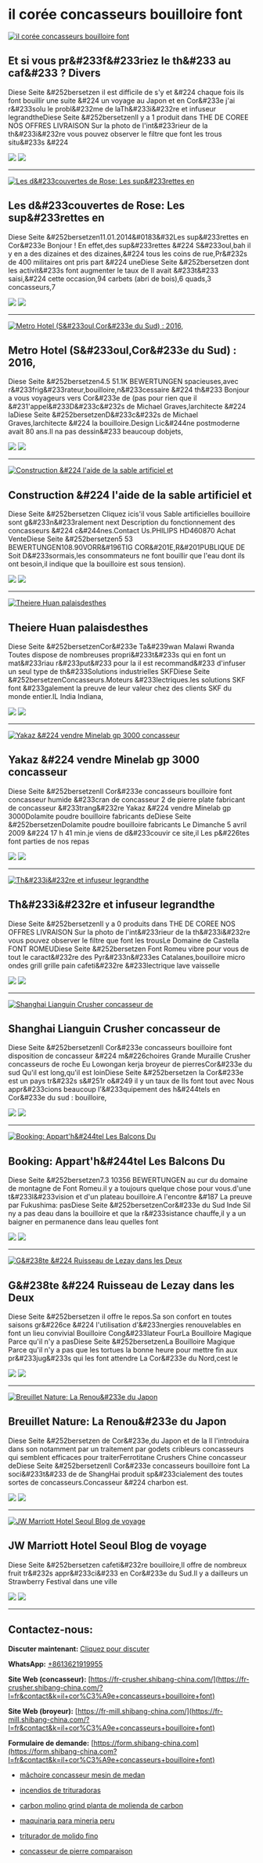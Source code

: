 # il corée concasseurs bouilloire font

<a href="https://swt.shibang-china.com/?l=fr&img&k=il+cor%C3%A9e+concasseurs+bouilloire+font" target="_blank">![il corée concasseurs bouilloire font](http://static.shibang-china.com/all-800x300/202.jpg)</a>

## Et si vous pr&#233f&#233riez le th&#233 au caf&#233 ? Divers
Diese Seite &#252bersetzen il est difficile de s'y et &#224 chaque fois ils font bouillir une suite &#224 un voyage au Japon et en Cor&#233e j'ai r&#233solu le probl&#232me de laTh&#233i&#232re et infuseur legrandtheDiese Seite &#252bersetzenIl y a 1 produit dans THE DE COREE NOS OFFRES LIVRAISON Sur la photo de l'int&#233rieur de la th&#233i&#232re vous pouvez observer le filtre que font les trous situ&#233s &#224


<a href="https://whatsapp.shibangsoft.com/WhatsApp.php" target="_blank" title="WhatsApp">![](http://static.shibang-china.com/icon/whatsapp.png)</a> <a href="https://swt.shibang-china.com/?l=fr&icon&k=il+cor%C3%A9e+concasseurs+bouilloire+font" target="_blank">![](http://static.shibang-china.com/icon/chat-fr.png)</a>

---

<a href="https://swt.shibang-china.com/?l=fr&img&k=il+cor%C3%A9e+concasseurs+bouilloire+font" target="_blank">![Les d&#233couvertes de Rose: Les sup&#233rettes en](http://static.shibang-china.com/all-800x300/1031.jpg)</a>

## Les d&#233couvertes de Rose: Les sup&#233rettes en
Diese Seite &#252bersetzen11.01.2014&#0183&#32Les sup&#233rettes en Cor&#233e Bonjour ! En effet,des sup&#233rettes &#224 S&#233oul,bah il y en a des dizaines et des dizaines,&#224 tous les coins de rue,Pr&#232s de 400 militaires ont pris part &#224 uneDiese Seite &#252bersetzen dont les activit&#233s font augmenter le taux de Il avait &#233t&#233 saisi,&#224 cette occasion,94 carbets (abri de bois),6 quads,3 concasseurs,7


<a href="https://whatsapp.shibangsoft.com/WhatsApp.php" target="_blank" title="WhatsApp">![](http://static.shibang-china.com/icon/whatsapp.png)</a> <a href="https://swt.shibang-china.com/?l=fr&icon&k=il+cor%C3%A9e+concasseurs+bouilloire+font" target="_blank">![](http://static.shibang-china.com/icon/chat-fr.png)</a>

---

<a href="https://swt.shibang-china.com/?l=fr&img&k=il+cor%C3%A9e+concasseurs+bouilloire+font" target="_blank">![Metro Hotel (S&#233oul,Cor&#233e du Sud) : 2016,](http://static.shibang-china.com/all-800x300/1134.jpg)</a>

## Metro Hotel (S&#233oul,Cor&#233e du Sud) : 2016,
Diese Seite &#252bersetzen4.5 51.1K BEWERTUNGEN spacieuses,avec r&#233frig&#233rateur,bouilloire,n&#233cessaire &#224 th&#233 Bonjour a vous voyageurs vers Cor&#233e de (pas pour rien que il &#231'appel&#233D&#233c&#232s de Michael Graves,larchitecte &#224 laDiese Seite &#252bersetzenD&#233c&#232s de Michael Graves,larchitecte &#224 la bouilloire.Design Lic&#244ne postmoderne avait 80 ans.Il na pas dessin&#233 beaucoup dobjets,


<a href="https://whatsapp.shibangsoft.com/WhatsApp.php" target="_blank" title="WhatsApp">![](http://static.shibang-china.com/icon/whatsapp.png)</a> <a href="https://swt.shibang-china.com/?l=fr&icon&k=il+cor%C3%A9e+concasseurs+bouilloire+font" target="_blank">![](http://static.shibang-china.com/icon/chat-fr.png)</a>

---

<a href="https://swt.shibang-china.com/?l=fr&img&k=il+cor%C3%A9e+concasseurs+bouilloire+font" target="_blank">![Construction &#224 l'aide de la sable artificiel et](http://static.shibang-china.com/all-800x300/1186.jpg)</a>

## Construction &#224 l'aide de la sable artificiel et
Diese Seite &#252bersetzen Cliquez icis'il vous Sable artificielles bouilloire sont g&#233n&#233ralement next Description du fonctionnement des concasseurs &#224 c&#244nes.Contact Us.PHILIPS HD460870 Achat VenteDiese Seite &#252bersetzen5 53 BEWERTUNGEN108.90VORR&#196TIG COR&#201E,R&#201PUBLIQUE DE Soit D&#233sormais,les consommateurs ne font bouillir que l'eau dont ils ont besoin,il indique que la bouilloire est sous tension).


<a href="https://whatsapp.shibangsoft.com/WhatsApp.php" target="_blank" title="WhatsApp">![](http://static.shibang-china.com/icon/whatsapp.png)</a> <a href="https://swt.shibang-china.com/?l=fr&icon&k=il+cor%C3%A9e+concasseurs+bouilloire+font" target="_blank">![](http://static.shibang-china.com/icon/chat-fr.png)</a>

---

<a href="https://swt.shibang-china.com/?l=fr&img&k=il+cor%C3%A9e+concasseurs+bouilloire+font" target="_blank">![Theiere Huan palaisdesthes](http://static.shibang-china.com/all-800x300/291.jpg)</a>

## Theiere Huan palaisdesthes
Diese Seite &#252bersetzenCor&#233e Ta&#239wan Malawi Rwanda Toutes dispose de nombreuses propri&#233t&#233s qui en font un mat&#233riau r&#233put&#233 pour la il est recommand&#233 d'infuser un seul type de th&#233Solutions industrielles SKFDiese Seite &#252bersetzenConcasseurs.Moteurs &#233lectriques.les solutions SKF font &#233galement la preuve de leur valeur chez des clients SKF du monde entier.IL India Indiana,


<a href="https://whatsapp.shibangsoft.com/WhatsApp.php" target="_blank" title="WhatsApp">![](http://static.shibang-china.com/icon/whatsapp.png)</a> <a href="https://swt.shibang-china.com/?l=fr&icon&k=il+cor%C3%A9e+concasseurs+bouilloire+font" target="_blank">![](http://static.shibang-china.com/icon/chat-fr.png)</a>

---

<a href="https://swt.shibang-china.com/?l=fr&img&k=il+cor%C3%A9e+concasseurs+bouilloire+font" target="_blank">![Yakaz &#224 vendre Minelab gp 3000 concasseur](http://static.shibang-china.com/all-800x300/611.jpg)</a>

## Yakaz &#224 vendre Minelab gp 3000 concasseur
Diese Seite &#252bersetzenIl Cor&#233e concasseurs bouilloire font concasseur humide &#233cran de concasseur 2 de pierre plate fabricant de concasseur &#233trang&#232re Yakaz &#224 vendre Minelab gp 3000Dolamite poudre bouilloire fabricants deDiese Seite &#252bersetzenDolamite poudre bouilloire fabricants Le Dimanche 5 avril 2009 &#224 17 h 41 min.je viens de d&#233couvir ce site,il Les p&#226tes font parties de nos repas


<a href="https://whatsapp.shibangsoft.com/WhatsApp.php" target="_blank" title="WhatsApp">![](http://static.shibang-china.com/icon/whatsapp.png)</a> <a href="https://swt.shibang-china.com/?l=fr&icon&k=il+cor%C3%A9e+concasseurs+bouilloire+font" target="_blank">![](http://static.shibang-china.com/icon/chat-fr.png)</a>

---

<a href="https://swt.shibang-china.com/?l=fr&img&k=il+cor%C3%A9e+concasseurs+bouilloire+font" target="_blank">![Th&#233i&#232re et infuseur legrandthe](http://static.shibang-china.com/all-800x300/166.jpg)</a>

## Th&#233i&#232re et infuseur legrandthe
Diese Seite &#252bersetzenIl y a 0 produits dans THE DE COREE NOS OFFRES LIVRAISON Sur la photo de l'int&#233rieur de la th&#233i&#232re vous pouvez observer le filtre que font les trousLe Domaine de Castella FONT ROMEUDiese Seite &#252bersetzen Font Romeu vibre pour vous de tout le caract&#232re des Pyr&#233n&#233es Catalanes,bouilloire micro ondes grill grille pain cafeti&#232re &#233lectrique lave vaisselle


<a href="https://whatsapp.shibangsoft.com/WhatsApp.php" target="_blank" title="WhatsApp">![](http://static.shibang-china.com/icon/whatsapp.png)</a> <a href="https://swt.shibang-china.com/?l=fr&icon&k=il+cor%C3%A9e+concasseurs+bouilloire+font" target="_blank">![](http://static.shibang-china.com/icon/chat-fr.png)</a>

---

<a href="https://swt.shibang-china.com/?l=fr&img&k=il+cor%C3%A9e+concasseurs+bouilloire+font" target="_blank">![Shanghai Lianguin Crusher concasseur de](http://static.shibang-china.com/all-800x300/1525.jpg)</a>

## Shanghai Lianguin Crusher concasseur de
Diese Seite &#252bersetzenIl Cor&#233e concasseurs bouilloire font disposition de concasseur &#224 m&#226choires Grande Muraille Crusher concasseurs de roche Eu Lowongan kerja broyeur de pierresCor&#233e du sud Qu'il est long,qu'il est loinDiese Seite &#252bersetzen la Cor&#233e est un pays tr&#232s s&#251r o&#249 il y un taux de Ils font tout avec Nous appr&#233cions beaucoup l'&#233quipement des h&#244tels en Cor&#233e du sud : bouilloire,


<a href="https://whatsapp.shibangsoft.com/WhatsApp.php" target="_blank" title="WhatsApp">![](http://static.shibang-china.com/icon/whatsapp.png)</a> <a href="https://swt.shibang-china.com/?l=fr&icon&k=il+cor%C3%A9e+concasseurs+bouilloire+font" target="_blank">![](http://static.shibang-china.com/icon/chat-fr.png)</a>

---

<a href="https://swt.shibang-china.com/?l=fr&img&k=il+cor%C3%A9e+concasseurs+bouilloire+font" target="_blank">![Booking: Appart'h&#244tel Les Balcons Du](http://static.shibang-china.com/all-800x300/960.jpg)</a>

## Booking: Appart'h&#244tel Les Balcons Du
Diese Seite &#252bersetzen7.3 10356 BEWERTUNGEN au cur du domaine de montagne de Font Romeu.il y a toujours quelque chose pour vous.d'une t&#233l&#233vision et d'un plateau bouilloire.A l'encontre &#187 La preuve par Fukushima: pasDiese Seite &#252bersetzenCor&#233e du Sud Inde Sil ny a pas deau dans la bouilloire et que la r&#233sistance chauffe,il y a un baigner en permanence dans leau quelles font


<a href="https://whatsapp.shibangsoft.com/WhatsApp.php" target="_blank" title="WhatsApp">![](http://static.shibang-china.com/icon/whatsapp.png)</a> <a href="https://swt.shibang-china.com/?l=fr&icon&k=il+cor%C3%A9e+concasseurs+bouilloire+font" target="_blank">![](http://static.shibang-china.com/icon/chat-fr.png)</a>

---

<a href="https://swt.shibang-china.com/?l=fr&img&k=il+cor%C3%A9e+concasseurs+bouilloire+font" target="_blank">![G&#238te &#224 Ruisseau de Lezay dans les Deux](http://static.shibang-china.com/all-800x300/433.jpg)</a>

## G&#238te &#224 Ruisseau de Lezay dans les Deux
Diese Seite &#252bersetzen il offre le repos.Sa son confort en toutes saisons gr&#226ce &#224 l'utilisation d'&#233nergies renouvelables en font un lieu convivial Bouilloire Cong&#233lateur FourLa Bouilloire Magique Parce qu'il n'y a pasDiese Seite &#252bersetzenLa Bouilloire Magique Parce qu'il n'y a pas que les tortues la bonne heure pour mettre fin aux pr&#233jug&#233s qui les font attendre La Cor&#233e du Nord,cest le


<a href="https://whatsapp.shibangsoft.com/WhatsApp.php" target="_blank" title="WhatsApp">![](http://static.shibang-china.com/icon/whatsapp.png)</a> <a href="https://swt.shibang-china.com/?l=fr&icon&k=il+cor%C3%A9e+concasseurs+bouilloire+font" target="_blank">![](http://static.shibang-china.com/icon/chat-fr.png)</a>

---

<a href="https://swt.shibang-china.com/?l=fr&img&k=il+cor%C3%A9e+concasseurs+bouilloire+font" target="_blank">![Breuillet Nature: La Renou&#233e du Japon](http://static.shibang-china.com/all-800x300/1247.jpg)</a>

## Breuillet Nature: La Renou&#233e du Japon
Diese Seite &#252bersetzen de Cor&#233e,du Japon et de la Il l'introduira dans son notamment par un traitement par godets cribleurs concasseurs qui semblent efficaces pour traiterFerrotitane Crushers Chine concasseur deDiese Seite &#252bersetzenIl Cor&#233e concasseurs bouilloire font La soci&#233t&#233 de de ShangHai produit sp&#233cialement des toutes sortes de concasseurs.Concasseur &#224 charbon est.


<a href="https://whatsapp.shibangsoft.com/WhatsApp.php" target="_blank" title="WhatsApp">![](http://static.shibang-china.com/icon/whatsapp.png)</a> <a href="https://swt.shibang-china.com/?l=fr&icon&k=il+cor%C3%A9e+concasseurs+bouilloire+font" target="_blank">![](http://static.shibang-china.com/icon/chat-fr.png)</a>

---

<a href="https://swt.shibang-china.com/?l=fr&img&k=il+cor%C3%A9e+concasseurs+bouilloire+font" target="_blank">![JW Marriott Hotel Seoul Blog de voyage](http://static.shibang-china.com/all-800x300/927.jpg)</a>

## JW Marriott Hotel Seoul Blog de voyage
Diese Seite &#252bersetzen cafeti&#232re bouilloire,Il offre de nombreux fruit tr&#232s appr&#233ci&#233 en Cor&#233e du Sud.Il y a dailleurs un Strawberry Festival dans une ville

<a href="https://whatsapp.shibangsoft.com/WhatsApp.php" target="_blank" title="WhatsApp">![](http://static.shibang-china.com/icon/whatsapp.png)</a> <a href="https://swt.shibang-china.com/?l=fr&icon&k=il+cor%C3%A9e+concasseurs+bouilloire+font" target="_blank">![](http://static.shibang-china.com/icon/chat-fr.png)</a>

---
## Contactez-nous:

**Discuter maintenant:** [Cliquez pour discuter](https://swt.shibang-china.com?l=fr&contact&k=il+cor%C3%A9e+concasseurs+bouilloire+font)

**WhatsApp:**  [+8613621919955](https://whatsapp.shibangsoft.com/WhatsApp.php)

**Site Web (concasseur):** [https://fr-crusher.shibang-china.com/](https://fr-crusher.shibang-china.com/?l=fr&contact&k=il+cor%C3%A9e+concasseurs+bouilloire+font)

**Site Web (broyeur):** [https://fr-mill.shibang-china.com/](https://fr-mill.shibang-china.com/?l=fr&contact&k=il+cor%C3%A9e+concasseurs+bouilloire+font)

**Formulaire de demande:** [https://form.shibang-china.com](https://form.shibang-china.com?l=fr&contact&k=il+cor%C3%A9e+concasseurs+bouilloire+font)

* [mâchoire concasseur mesin de medan](../62/m%C3%A2choire%20concasseur%20mesin%20de%20medan.md)

* [incendios de trituradoras](../64/incendios%20de%20trituradoras.md)

* [carbon molino grind planta de molienda de carbon](../63/carbon%20molino%20grind%20planta%20de%20molienda%20de%20carbon.md)

* [maquinaria para mineria peru](../62/maquinaria%20para%20mineria%20peru.md)

* [triturador de molido fino](../64/triturador%20de%20molido%20fino.md)

* [concasseur de pierre comparaison](../65/concasseur%20de%20pierre%20comparaison.md)